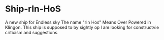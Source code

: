 # Ship-rIn-HoS
A new ship for Endless sky
The name "rIn Hos" Means Over Powered in Klingon. 
This ship is supposed to by sightly op
I am looking for constructvie criticism and suggestions.
